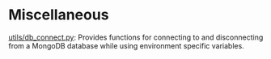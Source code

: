 # Miscellaneous

[utils/db_connect.py](utils/db_connect.py): Provides functions for connecting to and disconnecting from a MongoDB database while using environment specific variables.